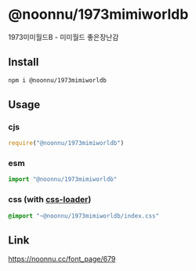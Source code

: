 # @noonnu/1973mimiworldb
1973미미월드B - 미미월드 좋은장난감

## Install
```sh
npm i @noonnu/1973mimiworldb
```
## Usage
### cjs
```js
require("@noonnu/1973mimiworldb")
```
### esm
```js
import "@noonnu/1973mimiworldb"
```
### css (with [css-loader](https://github.com/webpack-contrib/css-loader))
```css
@import "~@noonnu/1973mimiworldb/index.css"
```

## Link
https://noonnu.cc/font_page/679